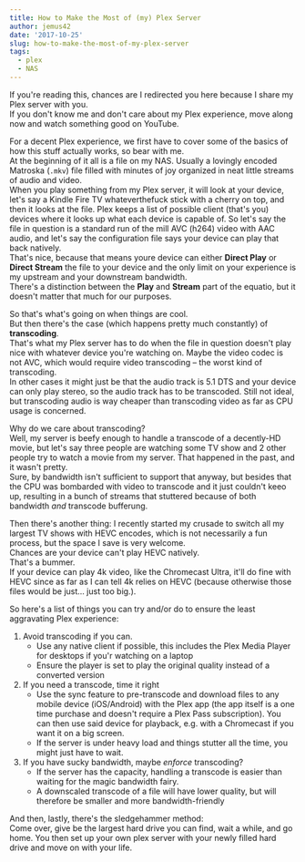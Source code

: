 ```yaml
---
title: How to Make the Most of (my) Plex Server
author: jemus42
date: '2017-10-25'
slug: how-to-make-the-most-of-my-plex-server
tags:
  - plex
  - NAS
---
```


If you're reading this, chances are I redirected you here because I share my Plex server with you.  
If you don't know me and don't care about my Plex experience, move along now and watch something good on YouTube.

For a decent Plex experience, we first have to cover some of the basics of how this stuff actually works, so bear with me.  
At the beginning of it all is a file on my NAS. Usually a lovingly encoded Matroska (`.mkv`) file filled with minutes of joy organized in neat little streams of audio and video.  
When you play something from my Plex server, it will look at your device, let's say a Kindle Fire TV whateverthefuck stick with a cherry on top, and then it looks at the file. Plex keeps a list of possible client (that's you) devices where it looks up what each device is capable of. So let's say the file in question is a standard run of the mill AVC (h264) video with AAC audio, and let's say the configuration file says your device can play that back natively.  
That's nice, because that means youre device can either **Direct Play** or **Direct Stream** the file to your device and the only limit on your experience is my upstream and your downstream bandwidth.  
There's a distinction between the **Play** and **Stream** part of the equatio, but it doesn't matter that much for our purposes.  

So that's what's going on when things are cool.  
But then there's the case (which happens pretty much constantly) of **transcoding**.  
That's what my Plex server has to do when the file in question doesn't play nice with whatever device you're watching on. Maybe the video codec is not AVC, which would require video transcoding – the worst kind of transcoding.  
In other cases it might just be that the audio track is 5.1 DTS and your device can only play stereo, so the audio track has to be transcoded. Still not ideal, but transcoding audio is way cheaper than transcoding video as far as CPU usage is concerned.  

Why do we care about transcoding?  
Well, my server is beefy enough to handle a transcode of a decently-HD movie, but let's say three people are watching some TV show and 2 other people try to watch a movie from my server. That happened in the past, and it wasn't pretty.  
Sure, by bandwidth isn't sufficient to support that anyway, but besides that the CPU was bombarded with video to transcode and it just couldn't keeo up, resulting in a bunch of streams that stuttered because of both bandwidth _and_ transcode bufferung.  

Then there's another thing: I recently started my crusade to switch all my largest TV shows with HEVC encodes, which is not necessarily a fun process, but the space I save is very welcome.  
Chances are your device can't play HEVC natively.  
That's a bummer.  
If your device can play 4k video, like the Chromecast Ultra, it'll do fine with HEVC since as far as I can tell 4k relies on HEVC (because otherwise those files would be just… just too big.).  

So here's a list of things you can try and/or do to ensure the least aggravating Plex experience:

1. Avoid transcoding if you can.
    - Use any native client if possible, this includes the Plex Media Player for desktops if you'r watching on a laptop
    - Ensure the player is set to play the original quality instead of a converted version
2. If you need a transcode, time it right
    - Use the sync feature to pre-transcode and download files to any mobile device (iOS/Android) with the Plex app (the app itself is a one time purchase and doesn't require a Plex Pass subscription). You can then use said device for playback, e.g. with a Chromecast if you want it on a big screen.
    - If the server is under heavy load and things stutter all the time, you might just have to wait.
3. If you have sucky bandwidth, maybe _enforce_ transcoding?
    - If the server has the capacity, handling a transcode is easier than waiting for the magic bandwidth fairy.
    - A downscaled transcode of a file will have lower quality, but will therefore be smaller and more bandwidth-friendly

And then, lastly, there's the sledgehammer method:  
Come over, give be the largest hard drive you can find, wait a while, and go home. You then set up your own plex server with your newly filled hard drive and move on with your life.
